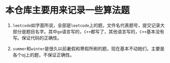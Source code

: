 # 本仓库主要用来记录一些算法题

1. `leetcode`如字面所说，全部是`leetcode`上的题，文件名代表题号，提交记录大部分是题目名字。其中`go`语言写的，`C++`都写了，其他语言写的，`C++`基本没有写。保证代码的正确性。

2. `summer`和`winter`是很久以前暑假和寒假所刷的题，现在基本不动她们，主要是各个oj上的题，不保证正确性。

